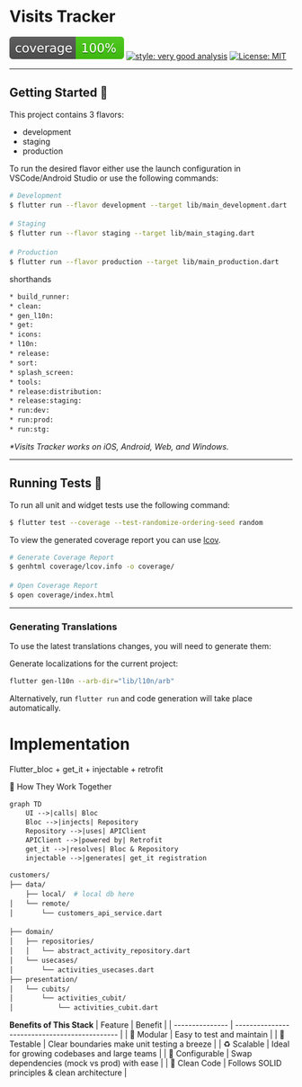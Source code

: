 # Visits Tracker

![coverage][coverage_badge]
[![style: very good analysis][very_good_analysis_badge]][very_good_analysis_link]
[![License: MIT][license_badge]][license_link]


---

## Getting Started 🚀

This project contains 3 flavors:

- development
- staging
- production

To run the desired flavor either use the launch configuration in VSCode/Android Studio or use the following commands:

```sh
# Development
$ flutter run --flavor development --target lib/main_development.dart

# Staging
$ flutter run --flavor staging --target lib/main_staging.dart

# Production
$ flutter run --flavor production --target lib/main_production.dart
```

shorthands 
```sh
* build_runner:               
* clean:                      
* gen_l10n:                   
* get:                        
* icons:                      
* l10n:                       
* release:                    
* sort:                       
* splash_screen:              
* tools:                      
* release:distribution:       
* release:staging:            
* run:dev:                    
* run:prod:                   
* run:stg:   

```

_\*Visits Tracker works on iOS, Android, Web, and Windows._

---

## Running Tests 🧪

To run all unit and widget tests use the following command:

```sh
$ flutter test --coverage --test-randomize-ordering-seed random
```

To view the generated coverage report you can use [lcov](https://github.com/linux-test-project/lcov).

```sh
# Generate Coverage Report
$ genhtml coverage/lcov.info -o coverage/

# Open Coverage Report
$ open coverage/index.html
```

---

### Generating Translations

To use the latest translations changes, you will need to generate them:

Generate localizations for the current project:

```sh
flutter gen-l10n --arb-dir="lib/l10n/arb"
```

Alternatively, run `flutter run` and code generation will take place automatically.



# Implementation
Flutter_bloc + get_it + injectable + retrofit 

🧱 How They Work Together

```mermaid
graph TD
    UI -->|calls| Bloc
    Bloc -->|injects| Repository
    Repository -->|uses| APIClient
    APIClient -->|powered by| Retrofit
    get_it -->|resolves| Bloc & Repository
    injectable -->|generates| get_it registration

```

```sh
customers/
├── data/
    ├── local/  # local db here 
│   └── remote/
│       └── customers_api_service.dart  

├── domain/
│   ├── repositories/
│   │   └── abstract_activity_repository.dart 
│   └── usecases/
│       └── activities_usecases.dart         
├── presentation/
│   └── cubits/
│       └── activities_cubit/
│           └── activities_cubit.dart         

```

 **Benefits of This Stack**
| Feature         | Benefit                                       |
| --------------- | --------------------------------------------- |
| 🧩 Modular      | Easy to test and maintain                     |
| 🧪 Testable     | Clear boundaries make unit testing a breeze   |
| ♻️ Scalable     | Ideal for growing codebases and large teams   |
| 🔧 Configurable | Swap dependencies (mock vs prod) with ease    |
| 🧠 Clean Code   | Follows SOLID principles & clean architecture |



[coverage_badge]: coverage_badge.svg
[flutter_localizations_link]: https://api.flutter.dev/flutter/flutter_localizations/flutter_localizations-library.html
[internationalization_link]: https://flutter.dev/docs/development/accessibility-and-localization/internationalization
[license_badge]: https://img.shields.io/badge/license-MIT-blue.svg
[license_link]: https://opensource.org/licenses/MIT
[very_good_analysis_badge]: https://img.shields.io/badge/style-very_good_analysis-B22C89.svg
[very_good_analysis_link]: https://pub.dev/packages/very_good_analysis
[very_good_cli_link]: https://github.com/VeryGoodOpenSource/very_good_cli
